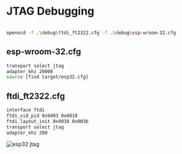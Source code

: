 # JTAG Debugging
```bash

openocd -f .\debug\ftdi_ft2322.cfg -f .\debug\esp-wroom-32.cfg
```
## esp-wroom-32.cfg

```bash
transport select jtag
adapter_khz 20000
source [find target/esp32.cfg]
```

## ftdi_ft2322.cfg

```bash
interface ftdi
ftdi_vid_pid 0x0403 0x6010
ftdi_layout_init 0x0038 0x003b
transport select jtag
adapter_khz 200
```
![esp32 jtag](<misc/ESP32 JTAG.svg>)
